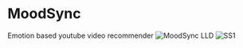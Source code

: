 # MoodSync
Emotion based youtube video recommender
![MoodSync LLD](https://github.com/AnuragProg/MoodSync/assets/95378716/d309a57f-4ce3-4868-aad6-8ed856dabb5c)
![SS1](https://github.com/AnuragProg/MoodSync/assets/95378716/5a1bfdbd-825d-4cfa-b356-d94e2f5abfcd)
